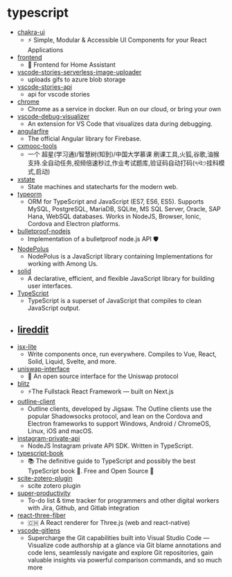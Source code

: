 # typescript
- [chakra-ui](https://github.com/chakra-ui/chakra-ui)
  - ⚡️ Simple, Modular & Accessible UI Components for your React Applications
- [frontend](https://github.com/home-assistant/frontend)
  - 🍭 Frontend for Home Assistant
- [vscode-stories-serverless-image-uploader](https://github.com/benawad/vscode-stories-serverless-image-uploader)
  - uploads gifs to azure blob storage
- [vscode-stories-api](https://github.com/ide-stories/vscode-stories-api)
  - api for vscode stories
- [chrome](https://github.com/browserless/chrome)
  - Chrome as a service in docker. Run on our cloud, or bring your own
- [vscode-debug-visualizer](https://github.com/hediet/vscode-debug-visualizer)
  - An extension for VS Code that visualizes data during debugging.
- [angularfire](https://github.com/angular/angularfire)
  - The official Angular library for Firebase.
- [cxmooc-tools](https://github.com/CodFrm/cxmooc-tools)
  - 一个 超星(学习通)/智慧树(知到)/中国大学慕课 刷课工具,火狐,谷歌,油猴支持.全自动任务,视频倍速秒过,作业考试题库,验证码自动打码(੧ᐛ੭挂科模式,启动)
- [xstate](https://github.com/davidkpiano/xstate)
  - State machines and statecharts for the modern web.
- [typeorm](https://github.com/typeorm/typeorm)
  - ORM for TypeScript and JavaScript (ES7, ES6, ES5). Supports MySQL, PostgreSQL, MariaDB, SQLite, MS SQL Server, Oracle, SAP Hana, WebSQL databases. Works in NodeJS, Browser, Ionic, Cordova and Electron platforms.
- [bulletproof-nodejs](https://github.com/santiq/bulletproof-nodejs)
  - Implementation of a bulletproof node.js API 🛡️
- [NodePolus](https://github.com/roobscoob/NodePolus)
  - NodePolus is a JavaScript library containing Implementations for working with Among Us.
- [solid](https://github.com/ryansolid/solid)
  - A declarative, efficient, and flexible JavaScript library for building user interfaces.
- [TypeScript](https://github.com/microsoft/TypeScript)
  - TypeScript is a superset of JavaScript that compiles to clean JavaScript output.
- [lireddit](https://github.com/benawad/lireddit)
  - 
- [jsx-lite](https://github.com/BuilderIO/jsx-lite)
  - Write components once, run everywhere. Compiles to Vue, React, Solid, Liquid, Svelte, and more.
- [uniswap-interface](https://github.com/Uniswap/uniswap-interface)
  - 🦄 An open source interface for the Uniswap protocol
- [blitz](https://github.com/blitz-js/blitz)
  - ⚡️The Fullstack React Framework — built on Next.js
- [outline-client](https://github.com/Jigsaw-Code/outline-client)
  - Outline clients, developed by Jigsaw. The Outline clients use the popular Shadowsocks protocol, and lean on the Cordova and Electron frameworks to support Windows, Android / ChromeOS, Linux, iOS and macOS.
- [instagram-private-api](https://github.com/dilame/instagram-private-api)
  - NodeJS Instagram private API SDK. Written in TypeScript.
- [typescript-book](https://github.com/basarat/typescript-book)
  - 📚 The definitive guide to TypeScript and possibly the best TypeScript book 📖. Free and Open Source 🌹
- [scite-zotero-plugin](https://github.com/scitedotai/scite-zotero-plugin)
  - scite zotero plugin
- [super-productivity](https://github.com/johannesjo/super-productivity)
  - To-do list & time tracker for programmers and other digital workers with Jira, Github, and Gitlab integration
- [react-three-fiber](https://github.com/pmndrs/react-three-fiber)
  - 🇨🇭 A React renderer for Three.js (web and react-native)
- [vscode-gitlens](https://github.com/eamodio/vscode-gitlens)
  - Supercharge the Git capabilities built into Visual Studio Code — Visualize code authorship at a glance via Git blame annotations and code lens, seamlessly navigate and explore Git repositories, gain valuable insights via powerful comparison commands, and so much more
